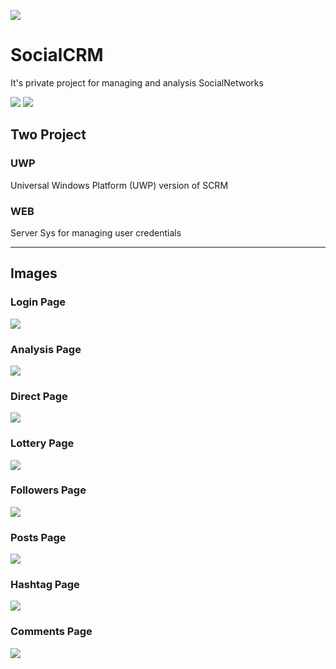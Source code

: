 ![](https://github.com/ashalogic/SocialCRM/blob/master/docs/img/header2.png)

# SocialCRM
It's private project for managing and analysis SocialNetworks

![](https://github.com/ashalogic/SocialCRM/blob/master/docs/img/img1.jpg)
![](https://github.com/ashalogic/SocialCRM/blob/master/docs/img/img2.jpg)

## Two Project

### UWP
Universal Windows Platform (UWP) version of SCRM 

### WEB
Server Sys for managing user credentials 

<hr/>

## Images
### Login Page
![](https://github.com/ashalogic/SocialCRM/blob/master/docs/img/scrm.WebP)

### Analysis Page
![](https://github.com/ashalogic/SocialCRM/blob/master/docs/img/analysis.WebP)

### Direct Page
![](https://github.com/ashalogic/SocialCRM/blob/master/docs/img/chat.WebP)

### Lottery Page
![](https://github.com/ashalogic/SocialCRM/blob/master/docs/img/lottery.WebP)

### Followers Page
![](https://github.com/ashalogic/SocialCRM/blob/master/docs/img/followers.WebP)

### Posts Page
![](https://github.com/ashalogic/SocialCRM/blob/master/docs/img/posts.WebP)

### Hashtag Page
![](https://github.com/ashalogic/SocialCRM/blob/master/docs/img/hashtag.WebP)

### Comments Page
![](https://github.com/ashalogic/SocialCRM/blob/master/docs/img/comments.WebP)

